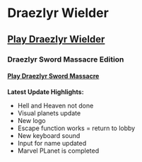 # Draezlyr Wielder

## [Play Draezlyr Wielder](https://deesdav.github.io/draezlyr-wielder/)

### Draezlyr Sword Massacre Edition

#### [Play Draezlyr Sword Massacre](https://deesdav.github.io/draezlyr/)

**Latest Update Highlights:**

- Hell and Heaven not done
- Visual planets update
- New logo
- Escape function works = return to lobby
- New keyboard sound
- Input for name updated
- Marvel PLanet is completed